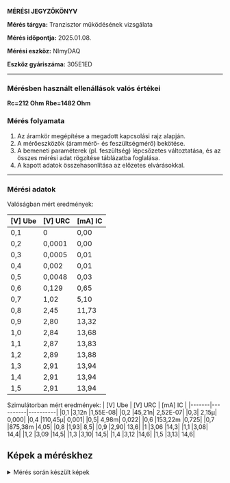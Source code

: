 **MÉRÉSI JEGYZŐKÖNYV**

**Mérés tárgya:** Tranzisztor működésének vizsgálata


**Mérés időpontja:** 2025.01.08.

**Mérési eszköz:** NImyDAQ

**Eszköz gyáriszáma:** 305E1ED

---
### **Mérésben használt ellenállások valós értékei**

**Rc=212 Ohm**
**Rbe=1482 Ohm**

### **Mérés folyamata**

1. Az áramkör megépítése a megadott kapcsolási rajz alapján.
2. A mérőeszközök (árammérő- és feszültségmérő)  bekötése.
3. A bemeneti paraméterek (pl. feszültség) lépcsőzetes változtatása, és az összes mérési adat rögzítése táblázatba foglalása.
4. A kapott adatok összehasonlítása az előzetes elvárásokkal.

---

### **Mérési adatok**

Valóságban mért eredmények:

| [V] Ube | [V] URC | [mA] IC |
|-------|----------|----------|
|0,1  |0   |  0,00|
|0,2  |0,0001| 0,00|
|0,3  |0,0005 |0,01|
|0,4  | 0,002 |  0,01|
|0,5 | 0,0048| 0,03|
|0,6  |0,129|  0,65|
|0,7  |1,02   | 5,10|
|0,8  |2,45   | 11,73|
|0,9  |2,80  |  13,32|
|1,0  |2,84  |  13,68|
|1,1  |2,87 |   13,83|
|1,2  |2,89 |   13,88|
|1,3  |2,91  |  13,94|
|1,4  |2,91  |  13,94|
|1,5 | 2,91  |  13,94|





Szimulátorban mért eredmények:
| [V] Ube | [V] URC | [mA] IC |
|-------|----------|----------|
|0,1	|3,12n	|1,55E-08|
|0,2	|45,21n|	2,52E-07|
|0,3|	2,15µ|	0,000|
|0,4	|110,45µ|	0,001|
|0,5|	4,98m|	0,022|
|0,6	|153,22m	|0,725|
|0,7	|875,38m	|4,05|
|0,8	|1,93|	8,5|
|0,9	|2,90|	13,6|
|1	|3,06	|14,3|
|1,1	|3,08|	14,4|
|1,2	|3,09	|14,5|
|1,3	|3,10|	14,5|
|1,4	|3,12	|14,6|
|1,5	|3,13|	14,6|



## Képek a méréskhez
<details>
  <summary>Mérés során készült képek</summary>
    <details>
      <summary>Az összeépített áramkör</summary>
      ![401086602-e4d056df-9a72-4caa-8a8d-96aed0a157f3](https://github.com/user-attachments/assets/60aabcb3-a4d6-426d-85cf-17f75059f341)

    </details>
    <details>
       <summary>Az összeépített áramkör faldstadtb</summary>
      <img src="https://github.com/user-attachments/assets/e4d056df-9a72-4caa-8a8d-96aed0a157f3">
    </details>
    <details>
      <summary>Az összeépített áramkör Falstadban</summary>
      ![falstadt](https://github.com/user-attachments/assets/46231241-e1e7-44fa-ac32-0a7ec17feff2)
    </details>
    <details>
      <summary>Valóságos Grafikon</summary>
      <img src="https://github.com/user-attachments/assets/38523ee9-db2a-44c5-a416-678893c90512">
    </details>
    <details>
      <summary>Szimulátor Grafikon</summary>
      <img src="https://github.com/user-attachments/assets/002936e8-53cf-45bc-8755-0372fdb675bc">
    </details>
</details>
